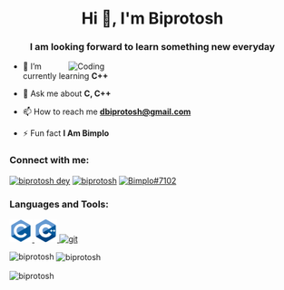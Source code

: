 <h1 align="center">Hi 👋, I'm Biprotosh</h1>
<h3 align="center">I am looking forward to learn something new everyday</h3>
<img align="right" alt="Coding" width="400" src="https://cdn.dribbble.com/users/1059583/screenshots/4171367/coding-freak.gif"> 

- 🌱 I’m currently learning **C++**

- 💬 Ask me about **C, C++**

- 📫 How to reach me **dbiprotosh@gmail.com**

- ⚡ Fun fact **I Am Bimplo**

<h3 align="left">Connect with me:</h3>
<p align="left">
<a href="https://linkedin.com/in/biprotosh dey" target="blank"><img align="center" src="https://raw.githubusercontent.com/rahuldkjain/github-profile-readme-generator/master/src/images/icons/Social/linked-in-alt.svg" alt="biprotosh dey" height="30" width="40" /></a>
<a href="https://www.leetcode.com/biprotosh" target="blank"><img align="center" src="https://raw.githubusercontent.com/rahuldkjain/github-profile-readme-generator/master/src/images/icons/Social/leet-code.svg" alt="biprotosh" height="30" width="40" /></a>
<a href="https://discord.gg/6YARcjuGnk" target="blank"><img align="center" src="https://raw.githubusercontent.com/rahuldkjain/github-profile-readme-generator/master/src/images/icons/Social/discord.svg" alt="Bimplo#7102" height="30" width="40" /></a>
</p>

<h3 align="left">Languages and Tools:</h3>
<p align="left"> <a href="https://www.cprogramming.com/" target="_blank" rel="noreferrer"> <img src="https://raw.githubusercontent.com/devicons/devicon/master/icons/c/c-original.svg" alt="c" width="40" height="40"/> </a> <a href="https://www.w3schools.com/cpp/" target="_blank" rel="noreferrer"> <img src="https://raw.githubusercontent.com/devicons/devicon/master/icons/cplusplus/cplusplus-original.svg" alt="cplusplus" width="40" height="40"/> </a> <a href="https://git-scm.com/" target="_blank" rel="noreferrer"> <img src="https://www.vectorlogo.zone/logos/git-scm/git-scm-icon.svg" alt="git" width="40" height="40"/> </a> </p>

<p><img align="left" src="https://github-readme-stats.vercel.app/api/top-langs?username=biprotosh&show_icons=true&locale=en&layout=compact" alt="biprotosh" /></p>

<p>&nbsp;<img align="center" src="https://github-readme-stats.vercel.app/api?username=biprotosh&show_icons=true&locale=en" alt="biprotosh" /></p>

<p><img align="center" src="https://github-readme-streak-stats.herokuapp.com/?user=biprotosh&" alt="biprotosh" /></p>



<!---
Biprotosh/Biprotosh is a ✨ special ✨ repository because its `README.md` (this file) appears on your GitHub profile.
You can click the Preview link to take a look at your changes.
--->
